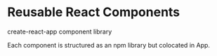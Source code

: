 # Reusable React Components

create-react-app component library

Each component is structured as an npm library but colocated in App.
